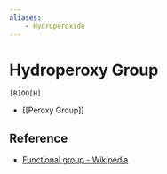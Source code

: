 ```yaml
---
aliases:
    - Hydroperoxide
---
```


# Hydroperoxy Group

```smiles
[R]OO[H]
```

- [[Peroxy Group]]

## Reference

- [Functional group - Wikipedia](https://en.wikipedia.org/wiki/Functional_group)
